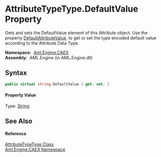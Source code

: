 AttributeTypeType.DefaultValue Property
=======================================
Gets and sets the DefaultValue element of this Attribute object. Use the property [DefaultAttributeValue][1], to get or set the type encoded default value according to the Attribute Data Type.

  **Namespace:**  [Aml.Engine.CAEX][2]  
  **Assembly:**  AML.Engine (in AML.Engine.dll)

Syntax
------

```csharp
public virtual string DefaultValue { get; set; }
```

#### Property Value
Type: [String][3]

See Also
--------

#### Reference
[AttributeTypeType Class][4]  
[Aml.Engine.CAEX Namespace][2]  

[1]: DefaultAttributeValue.md
[2]: ../README.md
[3]: https://docs.microsoft.com/dotnet/api/system.string
[4]: README.md
[5]: https://www.automationml.org
[6]: ../../icons/logoShade.png